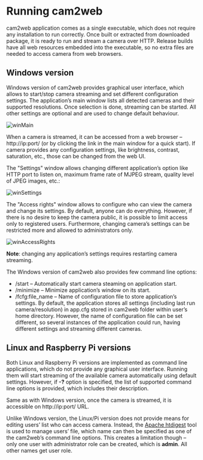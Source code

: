 # Running cam2web
cam2web application comes as a single executable, which does not require any installation to run correctly. Once built or extracted from downloaded package, it is ready to run and stream a camera over HTTP.  Release builds have all web resources embedded into the executable, so no extra files are needed to access camera from web browsers.

## Windows version
Windows version of cam2web provides graphical user interface, which allows to start/stop camera streaming and set different configuration settings. The application’s main window lists all detected cameras and their supported resolutions. Once selection is done, streaming can be started. All other settings are optional and are used to change default behaviour.

![winMain](https://github.com/cvsandbox/cam2web/blob/master/images/win_main.png)

When a camera is streamed, it can be accessed from a web browser – http://ip:port/ (or by clicking the link in the main window for a quick start). If camera provides any configuration settings, like brightness, contrast, saturation, etc., those can be changed from the web UI.

The "Settings" window allows changing different application’s option like HTTP port to listen on, maximum frame rate of MJPEG stream, quality level of JPEG images, etc.:

![winSettings](https://github.com/cvsandbox/cam2web/blob/master/images/win_settings.png)

The "Access rights" window allows to configure who can view the camera and change its settings. By default, anyone can do everything. However, if there is no desire to keep the camera public, it is possible to limit access only to registered users. Furthermore, changing camera’s settings can be restricted more and allowed to administrators only.

![winAccessRights](https://github.com/cvsandbox/cam2web/blob/master/images/win_access_rights.png)

**Note**: changing any application’s settings requires restarting camera streaming.

The Windows version of cam2web also provides few command line options:
* /start – Automatically start camera steaming on application start.
* /minimize – Minimize application’s window on its start.
* /fcfg:file_name – Name of configuration file to store application’s settings. By default, the application stores all settings (including last run camera/resolution) in app.cfg stored in cam2web folder within user’s home directory. However, the name of configuration file can be set different, so several instances of the application could run, having different settings and streaming different cameras.

## Linux and Raspberry Pi versions
Both Linux and Raspberry Pi versions are implemented as command line applications, which do not provide any graphical user interface. Running them will start streaming of the available camera automatically using default settings. However, if **-?** option is specified, the list of supported command line options is provided, which includes their description.

Same as with Windows version, once the camera is streamed, it is accessible on http://ip:port/ URL.

Unlike Windows version, the Linux/Pi version does not provide means for editing users’ list who can access camera. Instead, the [Apache htdigest](https://httpd.apache.org/docs/2.4/programs/htdigest.html) tool is used to manage users’ file, which name can then be specified as one of the cam2web’s command line options. This creates a limitation though – only one user with administrator role can be created, which is **admin**. All other names get user role.

